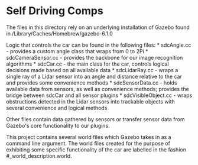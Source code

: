 # Self Driving Comps

The files in this directory rely on an underlying installation of Gazebo found in /Library/Caches/Homebrew/gazebo-6.1.0

Logic that controls the car can be found in the following files:
    * sdcAngle.cc - provides a custom angle class that wraps from 0 to 2Pi
    * sdcCameraSensor.cc - provides the backbone for our image recognition algorithms
    * sdcCar.cc - the main class for the car, controls logical decisions made based on all available data
    * sdcLidarRay.cc - wraps a single ray of a Lidar sensor into an angle and distance relative to the car and provides some convenience methods
    * sdcSensorData.cc - holds available data from sensors, as well as convenience methods; provides the bridge between sdcCar and all sensor plugins
    * sdcVisibleObject.cc - wraps obstructions detected in the Lidar sensors into trackable objects with several convenience and logical methods

Other files contain data gathered by sensors or transfer sensor data from Gazebo's core functionality to our plugins.

This project contains several world files which Gazebo takes in as a command line argument. The world files created for the purpose of exhibiting  some specific functionality of the car are labelled in the fashion #_world_description.world. 
